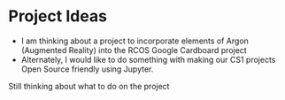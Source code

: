 # Project Ideas

* I am thinking about a project to incorporate elements of Argon (Augmented Reality) into the RCOS Google Cardboard project
* Alternately, I would like to do something with making our CS1 projects Open Source friendly using Jupyter.


Still thinking about what to do on the project
